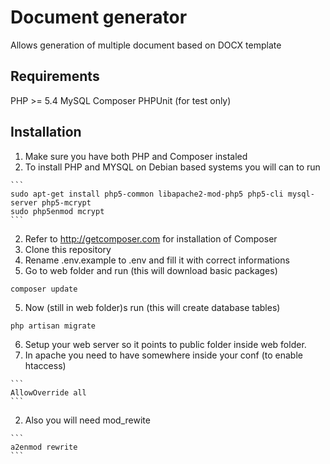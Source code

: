 # Document generator

Allows generation of multiple document based on DOCX template


## Requirements
PHP >= 5.4
MySQL
Composer
PHPUnit (for test only)

## Installation
1. Make sure you have both PHP and Composer instaled
  1. To install PHP and MYSQL on Debian based systems you will can to run
    
    ```
    sudo apt-get install php5-common libapache2-mod-php5 php5-cli mysql-server php5-mcrypt
    sudo php5enmod mcrypt
    ```
  2. Refer to http://getcomposer.com for installation of Composer
2. Clone this repository
3. Rename .env.example to .env and fill it with correct informations
4. Go to web folder and run (this will download basic packages)
  
  ```
  composer update 
  ```
5. Now (still in web folder)s run (this will create database tables)
  
  ```
  php artisan migrate
  ```
6. Setup your web server so it points to public folder inside web folder.
  1. In apache you need to have somewhere inside your conf (to enable htaccess)
    
    ```
    AllowOverride all
    ```
  2. Also you will need mod_rewite
    
    ```
    a2enmod rewrite
    ```
